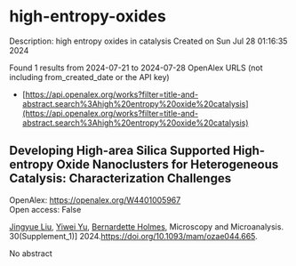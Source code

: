# high-entropy-oxides
Description: high entropy oxides in catalysis
Created on Sun Jul 28 01:16:35 2024

Found 1 results from 2024-07-21 to 2024-07-28
OpenAlex URLS (not including from_created_date or the API key)
- [https://api.openalex.org/works?filter=title-and-abstract.search%3Ahigh%20entropy%20oxide%20catalysis](https://api.openalex.org/works?filter=title-and-abstract.search%3Ahigh%20entropy%20oxide%20catalysis)

## Developing High-area Silica Supported High-entropy Oxide Nanoclusters for Heterogeneous Catalysis: Characterization Challenges   

OpenAlex: https://openalex.org/W4401005967    
Open access: False
    
[Jingyue Liu](https://openalex.org/A5048881523), [Yiwei Yu](https://openalex.org/A5102335294), [Bernardette Holmes](https://openalex.org/A5000096397), Microscopy and Microanalysis. 30(Supplement_1)] 2024.https://doi.org/10.1093/mam/ozae044.665.
    
No abstract    

    
